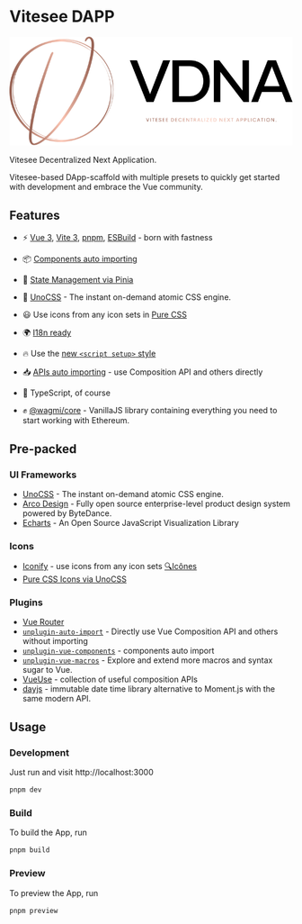 # Vitesee DAPP

![VDNA.logo](./public/logo.svg)

Vitesee Decentralized Next Application.

Vitesee-based DApp-scaffold with multiple presets to quickly get started with development and embrace the Vue community. 

## Features

- ⚡️ [Vue 3](https://github.com/vuejs/core), [Vite 3](https://github.com/vitejs/vite), [pnpm](https://pnpm.io/), [ESBuild](https://github.com/evanw/esbuild) - born with fastness

- 📦 [Components auto importing](./src/components)

- 🍍 [State Management via Pinia](https://pinia.vuejs.org/)

- 🎨 [UnoCSS](https://github.com/antfu/unocss) - The instant on-demand atomic CSS engine.

- 😃 Use icons from any icon sets in [Pure CSS](https://github.com/antfu/unocss/tree/main/packages/preset-icons)

- 🌍 [I18n ready](./locales)

- 🔥 Use the [new `<script setup>` style](https://github.com/vuejs/rfcs/pull/227)

- 📥 [APIs auto importing](https://github.com/antfu/unplugin-auto-import) - use Composition API and others directly

- 🦾 TypeScript, of course

- ✊ [@wagmi/core](https://github.com/wagmi-dev/wagmi#readme)  - VanillaJS library containing everything you need to start working with Ethereum.

## Pre-packed

### UI Frameworks

- [UnoCSS](https://github.com/antfu/unocss) - The instant on-demand atomic CSS engine.
- [Arco Design](https://arco.design/vue/docs/) - Fully open source enterprise-level product design system powered by ByteDance.
- [Echarts](https://echarts.apache.org) - An Open Source JavaScript Visualization Library

### Icons

- [Iconify](https://iconify.design) - use icons from any icon sets [🔍Icônes](https://icones.netlify.app/)
- [Pure CSS Icons via UnoCSS](https://github.com/antfu/unocss/tree/main/packages/preset-icons)

### Plugins

- [Vue Router](https://github.com/vuejs/vue-router)
- [`unplugin-auto-import`](https://github.com/antfu/unplugin-auto-import) - Directly use Vue Composition API and others without importing
- [`unplugin-vue-components`](https://github.com/antfu/unplugin-vue-components) - components auto import
- [`unplugin-vue-macros`](https://github.com/sxzz/unplugin-vue-macros) - Explore and extend more macros and syntax sugar to Vue.
- [VueUse](https://github.com/antfu/vueuse) - collection of useful composition APIs
- [dayjs](https://day.js.org) - immutable date time library alternative to Moment.js with the same modern API.

## Usage

### Development

Just run and visit http://localhost:3000

```bash
pnpm dev
```

### Build

To build the App, run

```bash
pnpm build
```

### Preview

To preview the App, run

```bash
pnpm preview
```
